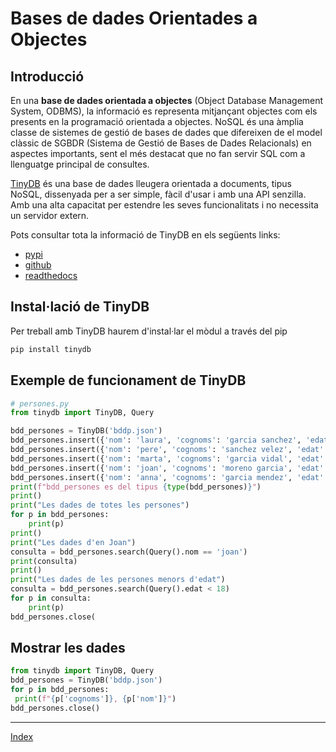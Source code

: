 # Bases de dades Orientades a Objectes

## Introducció

En una **base de dades orientada a objectes** (Object Database Management System, ODBMS), la informació es representa mitjançant objectes com els presents en la programació orientada a objectes.
NoSQL és una àmplia classe de sistemes de gestió de bases de dades que difereixen de el model clàssic de SGBDR (Sistema de Gestió de Bases de Dades Relacionals) en aspectes importants, sent el més destacat que no fan servir SQL com a llenguatge principal de consultes.

[TinyDB](https://tinydb.readthedocs.io/en/latest/index.html) és una base de dades lleugera orientada a documents, tipus NoSQL, dissenyada per a ser simple, fàcil d'usar i amb una API senzilla. Amb una alta capacitat per estendre les seves  funcionalitats i no necessita un servidor extern.

Pots consultar tota la informació de TinyDB en els següents links:
* [pypi](https://pypi.org/project/tinydb/)
* [github](https://github.com/msiemens/tinydb)
* [readthedocs](https://tinydb.readthedocs.io/en/latest/)

## Instal·lació de TinyDB

Per treball amb TinyDB haurem d'instal·lar el mòdul a través del pip

```python
pip install tinydb
```

## Exemple de funcionament de TinyDB

``` python
# persones.py
from tinydb import TinyDB, Query

bdd_persones = TinyDB('bddp.json')
bdd_persones.insert({'nom': 'laura', 'cognoms': 'garcia sanchez', 'edat': 17})
bdd_persones.insert({'nom': 'pere', 'cognoms': 'sanchez velez', 'edat': 19})
bdd_persones.insert({'nom': 'marta', 'cognoms': 'garcia vidal', 'edat': 21})
bdd_persones.insert({'nom': 'joan', 'cognoms': 'moreno garcia', 'edat': 13})
bdd_persones.insert({'nom': 'anna', 'cognoms': 'garcia mendez', 'edat': 23})
print(f"bdd_persones es del tipus {type(bdd_persones)}")
print()
print("Les dades de totes les persones")
for p in bdd_persones:
    print(p)
print()
print("Les dades d'en Joan")
consulta = bdd_persones.search(Query().nom == 'joan')
print(consulta)
print()
print("Les dades de les persones menors d'edat")
consulta = bdd_persones.search(Query().edat < 18)
for p in consulta:
    print(p)
bdd_persones.close(
```

## Mostrar les dades
```python
from tinydb import TinyDB, Query
bdd_persones = TinyDB('bddp.json')
for p in bdd_persones:
 print(f"{p['cognoms']}, {p['nom']}")
bdd_persones.close()
```


***
[Index](../../../README.md)
